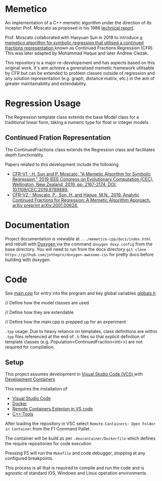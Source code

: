 # Memetico

An implementation of a C++ memetic algorithm under the direction of its inceptor Prof. Moscato as proposed in his 1988 <a href="https://citeseerx.ist.psu.edu/viewdoc/download?doi=10.1.1.27.9474&rep=rep1&type=pdf" target="_blank">technical report</a>. 

Prof. Moscato collaborated with Haoyuan Sun in 2018 to introduce <a href="https://ieeexplore.ieee.org/abstract/document/8789889" target="_blank">a memetico algorithm for symbolic regression that utilised a continued fractions representation </a> known as Continued Fractions Regression (CFR). This was later adapted by Mohammad Haque and later Andrew Ciezak.

This repository is a major re-developement and has aspects based on this original work. It's aim achieve a generalised memetic framework utilisable by CFR but can be extended to problem classes outside of regression and any solution representation (e.g. graph, distance matrix, etc.) in the aim of greater maintainability and extendability.

# Regression Usage

The Regression template class extends the base Model class for a traditional linear form, taking a numeric type for float or integer models. 

## Continued Fration Representation

The ContinuedFractions class extends the Regression class and facilitates depth functionality.

Papers related to this development include the following

* <a href="https://ieeexplore.ieee.org/abstract/document/8789889/" target="_blank"> CFR-V1 - H. Sun and P. Moscato, "A Memetic Algorithm for Symbolic Regression," 2019 IEEE Congress on Evolutionary Computation (CEC), Wellington, New Zealand, 2019, pp. 2167-2174, DOI: 10.1109/CEC.2019.8789889.</a>
* <a href="https://arxiv.org/abs/2001.00624" target="_blank"> CFR-V2 - Moscato, P., Sun, H. and Haque, M.N., 2019. Analytic Continued Fractions for Regression: A Memetic Algorithm Approach. arXiv preprint arXiv:2001.00624. </a>

# Documentation

Project documentation is viewable at `.../memetico-cpp/docs/index.html` and rebuilt with <a href="https://www.doxygen.nl/index.html" target="_blank"> Doxygen </a> via the command `doxygen doxy.config` from the base directory. You will need to run from the docs directory `git clone https://github.com/jothepro/doxygen-awesome-css` for pretty docs before building with doxygen.

# Code

See [main.cpp](./main_8cpp.html) for entry into the program and key global variables [globals.h](./globals_8h.html)

// Define how the model classes are used

// Define how they are extendable

// Define how the main.cpp is prepped up for an experiment

`.tpp` usage: Due to heavy reliance on templates, class definitions are within `.tpp` files referenced at the end of `.h` files so that explicit definition of template classes (e.g. Population\<ContinuedFraction\<int\>\>) are not required for compilation.

## Setup

This project assumes development in <a href="https://code.visualstudio.com/" target="_blank"> Visual Studio Code (VCS) </a> with <a href="https://code.visualstudio.com/docs/remote/containers" target="_blank"> Development Containers </a>

This requires the installation of
* <a href="https://code.visualstudio.com/" target="_blank"> Visual Studio Code </a>
* <a href="https://www.docker.com/" target="_blank"> Docker </a>
* <a href="https://marketplace.visualstudio.com/items?itemName=ms-vscode-remote.remote-containers" target="_blank"> Remote Containers Extenion in VS code </a>
* <a href="https://marketplace.visualstudio.com/items?itemName=ms-vscode.cpptools" target="_blank"> C++ Tools </a>

After loading the repository in VSC select `Remote-Containers: Open Folder in Container` from the F1 Command Pallet.

The container will be build as per `.devcontainer/Dockerfile` which defines the require repositories for code execution

Pressing F5 will run the `Makefile` and code debugger, stopping at any configured breakpoints.

This process is all that is required to compile and run the code and is agnostic of standard iOS, Windows and Linux operation environments.

